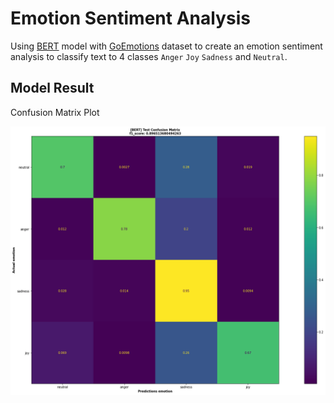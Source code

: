 # Emotion Sentiment Analysis
Using [BERT](https://huggingface.co/bert-base-uncased) model with [GoEmotions](https://github.com/google-research/google-research/tree/master/goemotions/data) dataset to create an emotion sentiment analysis to classify text to 4 classes ``Anger`` ``Joy`` ``Sadness`` and ``Neutral``.

## Model Result
Confusion Matrix Plot

<img src="https://github.com/hazemhosny/Emotion-Sentiment-Analysis/blob/main/model_results.png" alt="BotExample" width="850"/>
